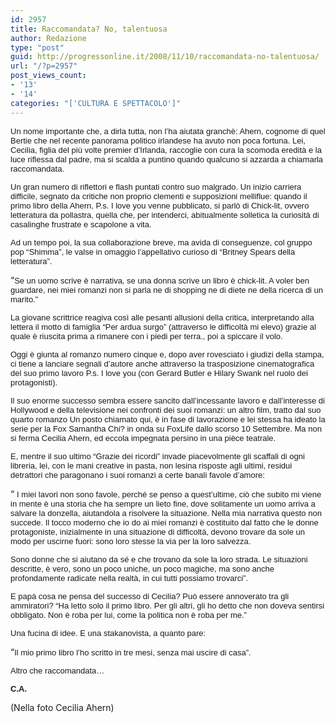 ```yaml
---
id: 2957
title: Raccomandata? No, talentuosa
author: Redazione
type: "post"
guid: http://progressonline.it/2008/11/10/raccomandata-no-talentuosa/
url: "/?p=2957"
post_views_count:
- '13'
- '14'
categories: "['CULTURA E SPETTACOLO']"
---
```


<font face="Tahoma, sans-serif"><font size="2"><span>Un nome importante che, a dirla tutta, non l’ha aiutata granchè: Ahern, cognome di quel Bertie che nel recente panorama politico irlandese ha avuto non poca fortuna. Lei, Cecilia, figlia del più volte premier d’Irlanda, raccoglie con cura la scomoda eredità e la luce riflessa dal padre, ma si scalda a puntino quando qualcuno si azzarda a chiamarla raccomandata. </span></font></font>

<font face="Tahoma, sans-serif"><font size="2"><span>Un gran numero di riflettori e flash puntati contro suo malgrado. Un inizio carriera difficile, segnato da </span><span>critiche non proprio clementi e supposizioni melliflue: quando il primo libro della Ahern, </span><span>P.s. I love you </span><span>venne pubblicato, si parlò di </span><span>Chick-lit</span><span>, ovvero letteratura da pollastra, quella che, per intenderci, abitualmente solletica la curiosità di casalinghe frustrate e scapolone a vita. </span></font></font>

<font face="Tahoma, sans-serif"><font size="2"><span>Ad un tempo poi, la sua collaborazione breve, ma avida di conseguenze, col gruppo pop “Shimma”, le valse in omaggio l’appellativo curioso di “Britney Spears della letteratura”. </span></font></font>

“<font face="Tahoma, sans-serif"><font size="2"><span>Se un uomo scrive è narrativa, se una donna scrive un libro è chick-lit. A voler ben guardare, nei miei romanzi non si par</span><span>la ne di shopping ne di diete ne della ricerca di un marito.” </span></font></font>

<font face="Tahoma, sans-serif"><font size="2"><span>La giovane scrittrice</span><span> reagiva così alle pesanti allusioni della critica, interpretando alla lettera il motto di famiglia “Per ardua surgo” (attraverso le difficoltà mi elevo) grazie al quale è riuscita prima a rimanere con i piedi per terra., poi a spiccare il volo.</span></font></font>

<font face="Tahoma, sans-serif"><font size="2"><span>Oggi è</span><span> giunta al romanzo numero cinque e, dopo aver rovesciato i giudizi della stampa, ci tiene a lanciare segnali d’autore anche attraverso la trasposizione cinematografica del suo primo lavoro </span><span>P.s. I love you</span><span> (con Gerard Butler e Hilary Swank nel ruolo dei protagonisti). </span></font></font>

<font face="Tahoma, sans-serif"><font size="2"><span>Il suo enorme successo sembra essere sancito dall’incessante lavoro e dall’interesse di Hollywood e della televisione nei confronti dei suoi romanzi: un altro film, tratto dal suo quarto romanzo </span><span>Un posto chiamato qui</span><span>, è in fase di lavorazione e lei stessa ha ideato la serie per la Fox </span><span>Samantha Chi?</span><span> in onda su FoxLife dallo scorso 10 Settembre. Ma non si ferma Cecilia Ahern, ed eccola impegnata persino in una pièce teatrale. </span></font></font>

<font face="Tahoma, sans-serif"><font size="2"><span>E, mentre</span><span> il suo ultimo “Grazie dei ricordi” invade piacevolmente gli scaffali di ogni libreria, lei, con le mani creative in pasta, non lesina risposte agli ultimi, residui detrattori che paragonano i suoi romanzi a certe banali favole d’amore:</span></font></font>

“ <font face="Tahoma, sans-serif"><font size="2"><span>I miei lavori non sono favole, perché se penso a quest’ultime, ciò che subito mi viene in mente è una storia che ha sempre un lieto fine, dove solitamente un uomo arriva a salvare la donzella, aiutandola a risolvere la situazione. Nella mia narrativa questo non succede. Il tocco moderno che io do ai miei romanzi è costituito dal fatto che le donne protagoniste, inizialmente in una situazione di difficoltà, devono trovare da sole un modo per uscirne fuori: sono loro stesse la via per la loro salvezza. </span></font></font>

<font face="Tahoma, sans-serif"><font size="2"><span>Sono donne che si aiutano da sé e che trovano da sole la loro strada. Le situazioni descritte, è vero, sono un poco uniche, un poco magiche, ma sono anche profondamente radicate nella realtà, in cui tutti possiamo trovarci”.</span></font></font>

<font face="Tahoma, sans-serif"><font size="2"><span>E papà cosa ne pensa del successo di Cecilia? Può essere annoverato tra gli ammiratori? “Ha letto solo il primo libro. Per gli altri, gli ho detto che non doveva sentirsi obbligato. Non è roba per lui, come la politica non è roba per me.”</span></font></font>

<font face="Tahoma, sans-serif"><font size="2"><span>Una fucina di idee. E </span><span>una stakanovista, a quanto pare:</span></font></font>

“<font face="Tahoma, sans-serif"><font size="2"><span>Il mio primo libro l’ho scritto in tre mesi, senza mai uscire di casa”.</span><span> </span></font></font>

<font face="Tahoma, sans-serif"><font size="2"><span>Altro che raccomandata</span><span>…</span></font></font>

<font face="Tahoma, sans-serif"><font size="2"><span>**C.A.**</span></font></font>

(Nella foto Cecilia Ahern)